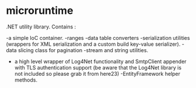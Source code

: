 microruntime
============

.NET utility library. Contains :

-a simple IoC container.
-ranges
-data table converters
-serialization utilities (wrappers for XML serialization and a custom build key-value serializer).
-data slicing class for pagination
-stream and string utilities.
- a high level wrapper of Log4Net functionality and SmtpClient appender with TLS authentication support (be aware that the Log4Net library is not included so please grab it from here23)
-EntityFramework helper methods.